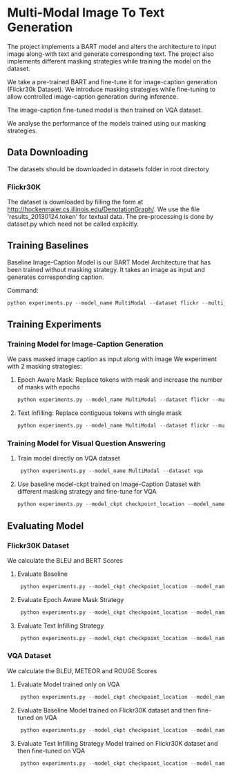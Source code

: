 # Multi-Modal Image To Text Generation

The project implements a BART model and alters the architecture 
to input image along-with text and generate corresponding text. 
The project also implements different masking strategies while training the model on the dataset.

We take a pre-trained BART and fine-tune it for image-caption generation (Flickr30k Dataset). 
We introduce masking strategies while fine-tuning to allow controlled image-caption generation during inference.

The image-caption fine-tuned model is then trained on VQA dataset.

We analyse the performance of the models trained using our masking strategies.

## Data Downloading

The datasets should be downloaded in datasets folder in root directory

### Flickr30K
The dataset is downloaded by filling the form at http://hockenmaier.cs.illinois.edu/DenotationGraph/. We use the file 'results_20130124.token' for textual data.
The pre-processing is done by dataset.py which need not be called explicitly.

## Training Baselines
Baseline Image-Caption Model is our BART Model Architecture that has been trained without masking strategy. 
It takes an image as input and generates corresponding caption.

Command:
```python
python experiments.py --model_name MultiModal --dataset flickr --multi_modal False --mask empty
```

## Training Experiments

### Training Model for Image-Caption Generation
We pass masked image caption as input along with image
We experiment with 2 masking strategies:
1. Epoch Aware Mask:
   Replace tokens with mask and increase the number of masks with epochs
    ```python
    python experiments.py --model_name MultiModal --dataset flickr --multi_modal True --mask epoch_aware_mask
   ```
2. Text Infilling:
   Replace contiguous tokens with single mask
    ```python
    python experiments.py --model_name MultiModal --dataset flickr --multi_modal True --mask text_infilling
   ```

### Training Model for Visual Question Answering
1. Train model directly on VQA dataset
   ```python
    python experiments.py --model_name MultiModal --dataset vqa
   ```
2. Use baseline model-ckpt trained on Image-Caption Dataset with different masking strategy and fine-tune for VQA
    ```python
    python experiments.py --model_ckpt checkpoint_location --model_name MultiModal --dataset vqa
   ```

## Evaluating Model

### Flickr30K Dataset
We calculate the BLEU and BERT Scores
1. Evaluate Baseline 
   ```python
    python experiments.py --model_ckpt checkpoint_location --model_name MultiModal --dataset flickr --multi_modal False --mask empty --predict test
    ```
2. Evaluate Epoch Aware Mask Strategy
   ```python
    python experiments.py --model_ckpt checkpoint_location --model_name MultiModal --dataset flickr --multi_modal True --mask epoch_aware_mask --predict test
    ```
3. Evaluate Text Infilling Strategy
   ```python
    python experiments.py --model_ckpt checkpoint_location --model_name MultiModal --dataset flickr --multi_modal True --mask text_infilling --predict test
    ```

### VQA Dataset
We calculate the BLEU, METEOR and ROUGE Scores
1. Evaluate Model trained only on VQA
   ```python
    python experiments.py --model_ckpt checkpoint_location --model_name MultiModal --dataset vqa --predict test
    ```
2. Evaluate Baseline Model trained on Flickr30K dataset and then fine-tuned on VQA
   ```python
    python experiments.py --model_ckpt checkpoint_location --model_name MultiModal --dataset vqa --predict test
    ```
3. Evaluate Text Infilling Strategy Model trained on Flickr30K dataset and then fine-tuned on VQA
   ```python
    python experiments.py --model_ckpt checkpoint_location --model_name MultiModal --dataset vqa --predict test
    ```